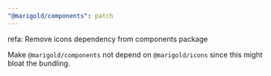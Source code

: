 ```yaml
---
"@marigold/components": patch
---
```


refa: Remove icons dependency from components package

Make `@marigold/components` not depend on `@marigold/icons` since this might bloat the bundling.
